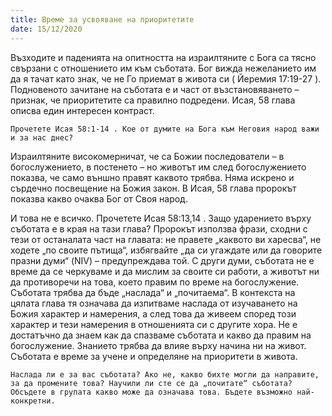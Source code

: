 ```yaml
---
title: Време за усвояване на приоритетите
date: 15/12/2020
---
```


Възходите и паденията на опитността на израилтяните с Бога са тясно свързани с отношението им към съботата. Бог вижда нежеланието им да я тачат като знак, че не Го приемат в живота си ( Йеремия 17:19-27 ). Подновеното зачитане на съботата е и част от възстановяването – признак, че приоритетите са правилно подредени. Исая, 58 глава описва един интересен контраст.

`Прочетете Исая 58:1-14 . Кое от думите на Бога към Неговия народ важи и за нас днес?`

Израилтяните високомерничат, че са Божии последователи – в богослужението, в постенето – но животът им след богослужението показва, че само външно правят каквото трябва. Няма искрено и сърдечно посвещение на Божия закон. В Исая, 58 глава пророкът показва какво очаква Бог от Своя народ.

И това не е всичко. Прочетете Исая 58:13,14 . Защо ударението върху съботата е в края на тази глава? Пророкът използва фрази, сходни с тези от останалата част на главата: не правете „каквото ви харесва“, не ходете „по своите пътища“, избягвайте „да си угаждате или да говорите празни думи“ (NIV) – предупреждава той. С други думи, съботата не е време да се черкуваме и да мислим за своите си работи, а животът ни да противоречи на това, което правим по време на богослужение. Съботата трябва да бъде „наслада“ и „почитаема“. В контекста на цялата глава тя означава да изпитваме наслада от изучаването на Божия характер и намерения, а след това да живеем според този характер и тези намерения в отношенията си с другите хора. Не е достатъчно да знаем как да спазваме съботата и какво да правим на богослужение. Знанието трябва да влияе върху начина ни на живот. Съботата е време за учене и определяне на приоритети в живота.

`Наслада ли е за вас съботата? Ако не, какво бихте могли да направите, за да промените това? Научили ли сте се да „почитате“ съботата? Обсъдете в групата какво може да означава това. Бъдете възможно най-конкретни.`